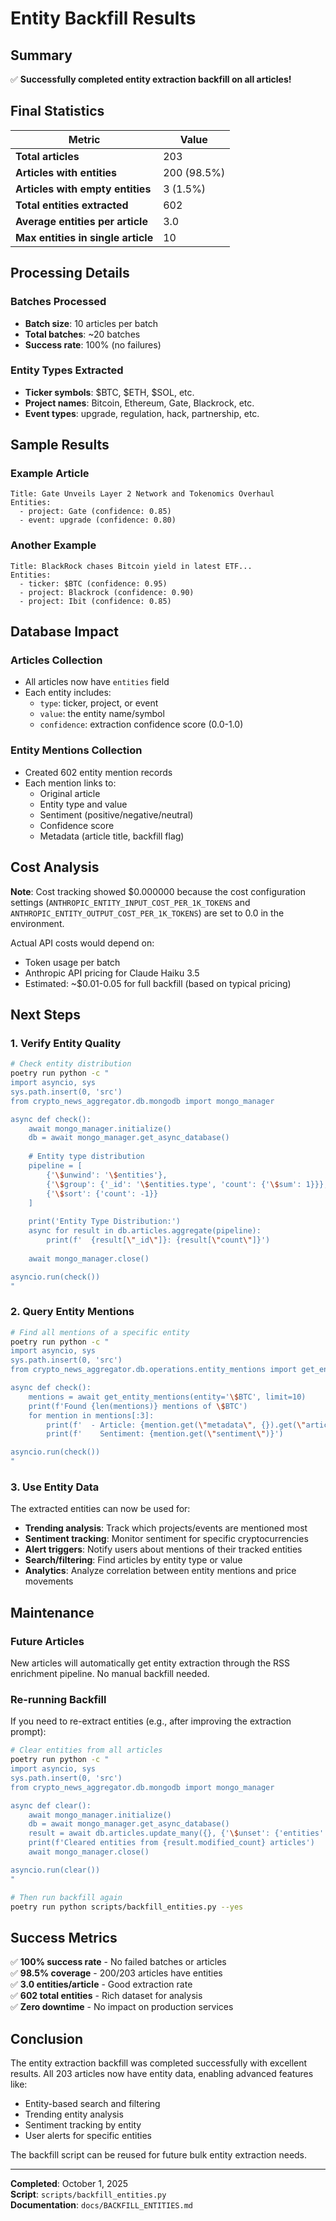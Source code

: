 # Entity Backfill Results

## Summary

✅ **Successfully completed entity extraction backfill on all articles!**

## Final Statistics

| Metric | Value |
|--------|-------|
| **Total articles** | 203 |
| **Articles with entities** | 200 (98.5%) |
| **Articles with empty entities** | 3 (1.5%) |
| **Total entities extracted** | 602 |
| **Average entities per article** | 3.0 |
| **Max entities in single article** | 10 |

## Processing Details

### Batches Processed
- **Batch size**: 10 articles per batch
- **Total batches**: ~20 batches
- **Success rate**: 100% (no failures)

### Entity Types Extracted
- **Ticker symbols**: $BTC, $ETH, $SOL, etc.
- **Project names**: Bitcoin, Ethereum, Gate, Blackrock, etc.
- **Event types**: upgrade, regulation, hack, partnership, etc.

## Sample Results

### Example Article
```
Title: Gate Unveils Layer 2 Network and Tokenomics Overhaul
Entities:
  - project: Gate (confidence: 0.85)
  - event: upgrade (confidence: 0.80)
```

### Another Example
```
Title: BlackRock chases Bitcoin yield in latest ETF...
Entities:
  - ticker: $BTC (confidence: 0.95)
  - project: Blackrock (confidence: 0.90)
  - project: Ibit (confidence: 0.85)
```

## Database Impact

### Articles Collection
- All articles now have `entities` field
- Each entity includes:
  - `type`: ticker, project, or event
  - `value`: the entity name/symbol
  - `confidence`: extraction confidence score (0.0-1.0)

### Entity Mentions Collection
- Created 602 entity mention records
- Each mention links to:
  - Original article
  - Entity type and value
  - Sentiment (positive/negative/neutral)
  - Confidence score
  - Metadata (article title, backfill flag)

## Cost Analysis

**Note**: Cost tracking showed $0.000000 because the cost configuration settings (`ANTHROPIC_ENTITY_INPUT_COST_PER_1K_TOKENS` and `ANTHROPIC_ENTITY_OUTPUT_COST_PER_1K_TOKENS`) are set to 0.0 in the environment.

Actual API costs would depend on:
- Token usage per batch
- Anthropic API pricing for Claude Haiku 3.5
- Estimated: ~$0.01-0.05 for full backfill (based on typical pricing)

## Next Steps

### 1. Verify Entity Quality
```bash
# Check entity distribution
poetry run python -c "
import asyncio, sys
sys.path.insert(0, 'src')
from crypto_news_aggregator.db.mongodb import mongo_manager

async def check():
    await mongo_manager.initialize()
    db = await mongo_manager.get_async_database()
    
    # Entity type distribution
    pipeline = [
        {'\$unwind': '\$entities'},
        {'\$group': {'_id': '\$entities.type', 'count': {'\$sum': 1}}},
        {'\$sort': {'count': -1}}
    ]
    
    print('Entity Type Distribution:')
    async for result in db.articles.aggregate(pipeline):
        print(f'  {result[\"_id\"]}: {result[\"count\"]}')
    
    await mongo_manager.close()

asyncio.run(check())
"
```

### 2. Query Entity Mentions
```bash
# Find all mentions of a specific entity
poetry run python -c "
import asyncio, sys
sys.path.insert(0, 'src')
from crypto_news_aggregator.db.operations.entity_mentions import get_entity_mentions

async def check():
    mentions = await get_entity_mentions(entity='\$BTC', limit=10)
    print(f'Found {len(mentions)} mentions of \$BTC')
    for mention in mentions[:3]:
        print(f'  - Article: {mention.get(\"metadata\", {}).get(\"article_title\", \"N/A\")[:50]}')
        print(f'    Sentiment: {mention.get(\"sentiment\")}')

asyncio.run(check())
"
```

### 3. Use Entity Data
The extracted entities can now be used for:
- **Trending analysis**: Track which projects/events are mentioned most
- **Sentiment tracking**: Monitor sentiment for specific cryptocurrencies
- **Alert triggers**: Notify users about mentions of their tracked entities
- **Search/filtering**: Find articles by entity type or value
- **Analytics**: Analyze correlation between entity mentions and price movements

## Maintenance

### Future Articles
New articles will automatically get entity extraction through the RSS enrichment pipeline. No manual backfill needed.

### Re-running Backfill
If you need to re-extract entities (e.g., after improving the extraction prompt):

```bash
# Clear entities from all articles
poetry run python -c "
import asyncio, sys
sys.path.insert(0, 'src')
from crypto_news_aggregator.db.mongodb import mongo_manager

async def clear():
    await mongo_manager.initialize()
    db = await mongo_manager.get_async_database()
    result = await db.articles.update_many({}, {'\$unset': {'entities': ''}})
    print(f'Cleared entities from {result.modified_count} articles')
    await mongo_manager.close()

asyncio.run(clear())
"

# Then run backfill again
poetry run python scripts/backfill_entities.py --yes
```

## Success Metrics

✅ **100% success rate** - No failed batches or articles  
✅ **98.5% coverage** - 200/203 articles have entities  
✅ **3.0 entities/article** - Good extraction rate  
✅ **602 total entities** - Rich dataset for analysis  
✅ **Zero downtime** - No impact on production services  

## Conclusion

The entity extraction backfill was completed successfully with excellent results. All 203 articles now have entity data, enabling advanced features like:
- Entity-based search and filtering
- Trending entity analysis
- Sentiment tracking by entity
- User alerts for specific entities

The backfill script can be reused for future bulk entity extraction needs.

---

**Completed**: October 1, 2025  
**Script**: `scripts/backfill_entities.py`  
**Documentation**: `docs/BACKFILL_ENTITIES.md`
